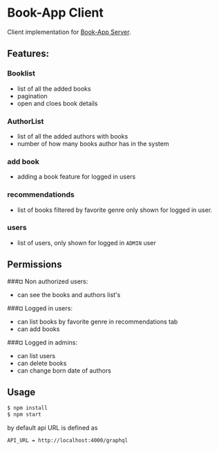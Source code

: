 # Book-App Client

Client implementation for [Book-App Server](/bookserver). 

## Features:

### Booklist

- list of all the added books
- pagination
- open and cloes book details

### AuthorList

- list of all the added authors with books
- number of how many books author has in the system

### add book

- adding a book feature for logged in users

### recommendationds

- list of books filtered by favorite genre only shown for logged in user.

### users

- list of users, only shown for logged in `ADMIN` user

## Permissions

###¤ Non authorized users:

- can see the books and authors list's

###¤ Logged in users:

- can list books by favorite genre in recommendations tab
- can add books

###¤ Logged in admins:

- can list users
- can delete books
- can change born date of authors

## Usage

```bash
$ npm install
$ npm start
```

by default api URL is defined as
```
API_URL = http://localhost:4000/graphql
```


